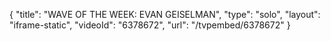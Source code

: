 {
    "title": "WAVE OF THE WEEK: EVAN GEISELMAN",
    "type": "solo",
    "layout": "iframe-static",
    "videoId": "6378672",
    "url": "\/tvpembed\/6378672"
}